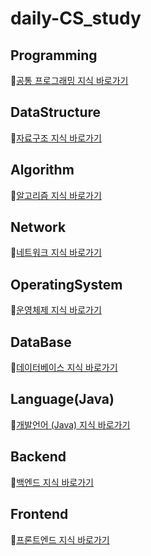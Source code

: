 # daily-CS_study

## Programming
:memo:[공통 프로그래밍 지식 바로가기](https://github.com/wony5248/daily-CS_study/blob/main/Programming.md)

## DataStructure
:memo:[자료구조 지식 바로가기](https://github.com/wony5248/daily-CS_study/blob/main/DataStructure.md)

## Algorithm
:memo:[알고리즘 지식 바로가기](https://github.com/wony5248/daily-CS_study/blob/main/Algorithm.md)

## Network
:memo:[네트워크 지식 바로가기](https://github.com/wony5248/daily-CS_study/blob/main/Network.md)

## OperatingSystem
:memo:[운영체제 지식 바로가기](https://github.com/wony5248/daily-CS_study/blob/main/OperatingSystem.md)

## DataBase
:memo:[데이터베이스 지식 바로가기](https://github.com/wony5248/daily-CS_study/blob/main/DataBase.md)

## Language(Java)
:memo:[개발언어 (Java) 지식 바로가기](https://github.com/wony5248/daily-CS_study/blob/main/Language(Java).md)

## Backend
:memo:[백엔드 지식 바로가기](https://github.com/wony5248/daily-CS_study/blob/main/Backend.md)

## Frontend
:memo:[프론트엔드 지식 바로가기](https://github.com/wony5248/daily-CS_study/blob/main/Frontend.md)
